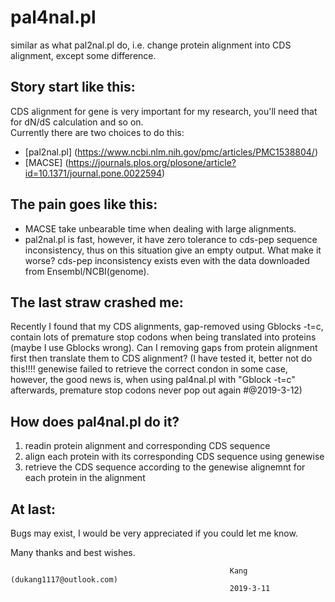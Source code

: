 # pal4nal.pl
similar as what pal2nal.pl do, i.e. change protein alignment into CDS alignment, except some difference.

## Story start like this:    
CDS alignment for gene is very important for my research, you'll need that for dN/dS calculation and so on.   
Currently there are two choices to do this:    
* [pal2nal.pl] (https://www.ncbi.nlm.nih.gov/pmc/articles/PMC1538804/)      
* [MACSE] (https://journals.plos.org/plosone/article?id=10.1371/journal.pone.0022594)   

## The pain goes like this:    
* MACSE take unbearable time when dealing with large alignments.   
* pal2nal.pl is fast, however, it have zero tolerance to cds-pep sequence inconsistency, thus on this situation give an empty output. What make it worse? cds-pep inconsistency exists even with the data downloaded from Ensembl/NCBI(genome).   

## The last straw crashed me:    
Recently I found that my CDS alignments, gap-removed using Gblocks -t=c, contain lots of premature stop codons when being    translated into proteins (maybe I use Gblocks wrong). Can I removing gaps from protein alignment first then translate them to CDS alignment? (I have tested it, better not do this!!!! genewise failed to retrieve the correct condon in some case, however, the good news is, when using pal4nal.pl with "Gblock -t=c" afterwards, premature stop codons never pop out again #@2019-3-12)

## How does pal4nal.pl do it?   
1. readin protein alignment and corresponding CDS sequence   
2. align each protein with its corresponding CDS sequence using genewise    
3. retrieve the CDS sequence according to the genewise alignemnt for each protein in the alignment   

## At last:    
  Bugs may exist, I would be very appreciated if you could let me know.   

Many thanks and best wishes.   

                                                     Kang (dukang1117@outlook.com)
                                                     2019-3-11
